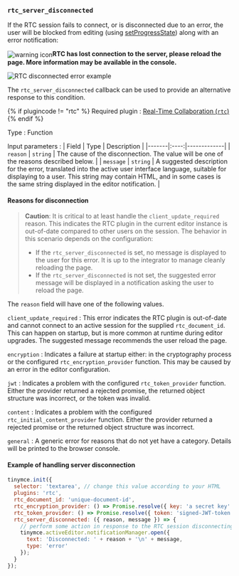### `rtc_server_disconnected`

If the RTC session fails to connect, or is disconnected due to an error, the user will be blocked from editing (using [setProgressState]({{site.baseurl}}/api/tinymce/tinymce.editor/#setprogressstate)) along with an error notification:

<img alt="warning icon" src="{{ site.baseurl }}/images/icons/warning.svg" style="vertical-align:middle;"/>**RTC has lost connection to the server, please reload the page. More information may be available in the console.**

![RTC disconnected error example]({{site.baseurl}}/images/rtc-error-example.png "RTC disconnected error example")

The `rtc_server_disconnected` callback can be used to provide an alternative response to this condition.

{% if plugincode != "rtc" %}
Required plugin
: [Real-Time Collaboration (`rtc`)]({{site.baseurl}}/plugins/premium/rtc/)
{% endif %}

Type
: Function

Input parameters
: | Field | Type | Description |
|-------|:----:|-------------|
| `reason` | `string` | The cause of the disconnection. The value will be one of the reasons described below. |
| `message` | `string` | A suggested description for the error, translated into the active user interface language, suitable for displaying to a user. This string may contain HTML, and in some cases is the same string displayed in the editor notification. |

#### Reasons for disconnection

> **Caution**: It is critical to at least handle the `client_update_required` reason. This indicates the RTC plugin in the current editor instance is out-of-date compared to other users on the session. The behavior in this scenario depends on the configuration:
> * If the `rtc_server_disconnected` is set, no message is displayed to the user for this error. It is up to the integrator to manage cleanly reloading the page.
> * If the `rtc_server_disconnected` is not set, the suggested error message will be displayed in a notification asking the user to reload the page.

The `reason` field will have one of the following values.

`client_update_required`
: This error indicates the RTC plugin is out-of-date and cannot connect to an active session for the supplied `rtc_document_id`. This can happen on startup, but is more common at runtime during editor upgrades. The suggested message recommends the user reload the page.

`encryption`
: Indicates a failure at startup either: in the cryptography process or the configured `rtc_encryption_provider` function. This may be caused by an error in the editor configuration.

`jwt`
: Indicates a problem with the configured `rtc_token_provider` function. Either the provider returned a rejected promise, the returned object structure was incorrect, or the token was invalid.

`content`
: Indicates a problem with the configured `rtc_initial_content_provider` function. Either the provider returned a rejected promise or the returned object structure was incorrect.

`general`
: A generic error for reasons that do not yet have a category. Details will be printed to the browser console.

#### Example of handling server disconnection

```js
tinymce.init({
  selector: 'textarea', // change this value according to your HTML
  plugins: 'rtc',
  rtc_document_id: 'unique-document-id',
  rtc_encryption_provider: () => Promise.resolve({ key: 'a secret key' }),
  rtc_token_provider: () => Promise.resolve({ token: 'signed-JWT-token' }),
  rtc_server_disconnected: ({ reason, message }) => {
    // perform some action in response to the RTC session disconnecting, such as:
    tinymce.activeEditor.notificationManager.open({
      text: 'Disconnected: ' + reason + '\n' + message,
      type: 'error'
    });
  }
});
```
